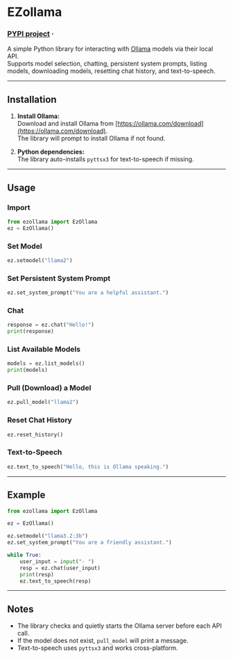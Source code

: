 # EZollama

<h3>
  <a href="https://pypi.org/project/ezollama/">PYPI project</a>
  <span> · </span>
</h3>

A simple Python library for interacting with [Ollama](https://ollama.com/) models via their local API.  
Supports model selection, chatting, persistent system prompts, listing models, downloading models, resetting chat history, and text-to-speech.

---

## Installation

1. **Install Ollama:**  
   Download and install Ollama from [https://ollama.com/download](https://ollama.com/download).  
   The library will prompt to install Ollama if not found.

2. **Python dependencies:**  
   The library auto-installs `pyttsx3` for text-to-speech if missing.

---

## Usage

### Import

```python
from ezollama import EzOllama
ez = EzOllama()
```

### Set Model

```python
ez.setmodel("llama2")
```

### Set Persistent System Prompt

```python
ez.set_system_prompt("You are a helpful assistant.")
```

### Chat

```python
response = ez.chat("Hello!")
print(response)
```

### List Available Models

```python
models = ez.list_models()
print(models)
```

### Pull (Download) a Model

```python
ez.pull_model("llama2")
```

### Reset Chat History

```python
ez.reset_history()
```

### Text-to-Speech

```python
ez.text_to_speech("Hello, this is Ollama speaking.")
```

---

## Example

```python
from ezollama import EzOllama

ez = EzOllama()

ez.setmodel("llama3.2:3b")
ez.set_system_prompt("You are a friendly assistant.")

while True:
    user_input = input("- ")
    resp = ez.chat(user_input)
    print(resp)
    ez.text_to_speech(resp)
```

---

## Notes

- The library checks and quietly starts the Ollama server before each API call.
- If the model does not exist, `pull_model` will print a message.
- Text-to-speech uses `pyttsx3` and works cross-platform.

